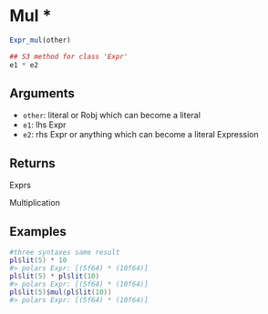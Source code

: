 # Mul *

```r
Expr_mul(other)

## S3 method for class 'Expr'
e1 * e2
```

## Arguments

- `other`: literal or Robj which can become a literal
- `e1`: lhs Expr
- `e2`: rhs Expr or anything which can become a literal Expression

## Returns

Exprs

Multiplication

## Examples

<pre class='r-example'><code><span class='r-in'><span><span class='co'>#three syntaxes same result</span></span></span>
<span class='r-in'><span><span class='va'>pl</span><span class='op'>$</span><span class='fu'>lit</span><span class='op'>(</span><span class='fl'>5</span><span class='op'>)</span> <span class='op'>*</span> <span class='fl'>10</span></span></span>
<span class='r-out co'><span class='r-pr'>#&gt;</span> polars Expr: [(5f64) * (10f64)]</span>
<span class='r-in'><span><span class='va'>pl</span><span class='op'>$</span><span class='fu'>lit</span><span class='op'>(</span><span class='fl'>5</span><span class='op'>)</span> <span class='op'>*</span> <span class='va'>pl</span><span class='op'>$</span><span class='fu'>lit</span><span class='op'>(</span><span class='fl'>10</span><span class='op'>)</span></span></span>
<span class='r-out co'><span class='r-pr'>#&gt;</span> polars Expr: [(5f64) * (10f64)]</span>
<span class='r-in'><span><span class='va'>pl</span><span class='op'>$</span><span class='fu'>lit</span><span class='op'>(</span><span class='fl'>5</span><span class='op'>)</span><span class='op'>$</span><span class='fu'>mul</span><span class='op'>(</span><span class='va'>pl</span><span class='op'>$</span><span class='fu'>lit</span><span class='op'>(</span><span class='fl'>10</span><span class='op'>)</span><span class='op'>)</span></span></span>
<span class='r-out co'><span class='r-pr'>#&gt;</span> polars Expr: [(5f64) * (10f64)]</span>
 </code></pre>